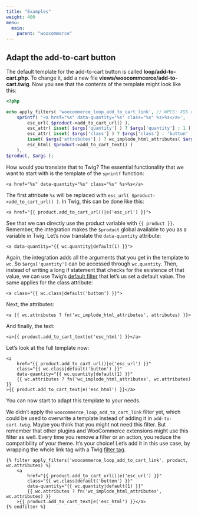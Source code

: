 ```yaml
---
title: "Examples"
weight: 400
menu:
  main:
    parent: "woocommerce"
---
```


## Adapt the add-to-cart button

The default template for the add-to-cart button is called **loop/add-to-cart.php**. To change it, add a new file **views/woocommcerce/add-to-cart.twig**. Now you see that the contents of the template might look like this:

```php
<?php

echo apply_filters( 'woocommerce_loop_add_to_cart_link', // WPCS: XSS ok.
    sprintf( '<a href="%s" data-quantity="%s" class="%s" %s>%s</a>',
        esc_url( $product->add_to_cart_url() ),
        esc_attr( isset( $args['quantity'] ) ? $args['quantity'] : 1 ),
        esc_attr( isset( $args['class'] ) ? $args['class'] : 'button' ),
        isset( $args['attributes'] ) ? wc_implode_html_attributes( $args['attributes'] ) : '',
        esc_html( $product->add_to_cart_text() )
    ),
$product, $args );
```

How would you translate that to Twig? The essential functionality that we want to start with is the template of the `sprintf` function:

```twig
<a href="%s" data-quantity="%s" class="%s" %s>%s</a>
```

The first attribute `%s` will be replaced with `esc_url( $product->add_to_cart_url() )`. In Twig, this can be done like this:

```twig
<a href="{{ product.add_to_cart_url()|e('esc_url') }}">
```

See that we can directly use the product variable with `{{ product }}`. Remember, the integration makes the `$product` global available to you as a variable in Twig. Let’s now translate the `data-quantity` attribute:

```twig
<a data-quantity="{{ wc.quantity|default(1) }}">
```

Again, the integration adds all the arguments that you get in the template to `wc`. So `$args['quantity']` can be accessed through `wc.quantity`. Then, instead of writing a long if statement that checks for the existence of that value, we can use Twig’s [default filter](https://twig.symfony.com/doc/2.x/filters/default.html) that let’s us set a default value. The same applies for the class attribute:

```twig
<a class="{{ wc.class|default('button') }}">
```

Next, the attributes:

```twig
<a {{ wc.attributes ? fn('wc_implode_html_attributes', attributes) }}>
```

And finally, the text:

```twig
<a>{{ product.add_to_cart_text|e('esc_html') }}</a> 
```

Let’s look at the full template now:

```twig
<a
    href="{{ product.add_to_cart_url()|e('esc_url') }}"
    class="{{ wc.class|default('button') }}"
    data-quantity="{{ wc.quantity|default(1) }}"
    {{ wc.attributes ? fn('wc_implode_html_attributes', wc.attributes) }}
>{{ product.add_to_cart_text|e('esc_html') }}</a> 
```

You can now start to adapt this template to your needs.

We didn’t apply the `woocommerce_loop_add_to_cart_link` filter yet, which could be used to overwrite a template instead of adding it in `add-to-cart.twig`. Maybe you think that you might not need this filter. But remember that other plugins and WooCommerce extensions might use this filter as well. Every time you remove a filter or an action, you reduce the compatibility of your theme. It’s your choice! Let’s add it in this use case, by wrapping the whole link tag with a Twig [filter tag](https://twig.symfony.com/doc/2.x/tags/filter.html).

```twig
{% filter apply_filters('woocommerce_loop_add_to_cart_link', product, wc.attributes) %}
    <a
        href="{{ product.add_to_cart_url()|e('esc_url') }}"
        class="{{ wc.class|default('button') }}"
        data-quantity="{{ wc.quantity|default(1) }}"
        {{ wc.attributes ? fn('wc_implode_html_attributes', wc.attributes) }}
    >{{ product.add_to_cart_text|e('esc_html') }}</a>
{% endfilter %}
```

